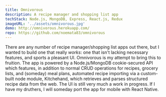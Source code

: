 ```yaml
---
title: Omnivorous
description: A recipe manager and shopping list app
techStack: Node.js, MongoDB, Express, React.js, Redux
imageURL: '../assets/omnivorous.jpg'
demo: http://omnivorous.herokuapp.com/
repo: https://github.com/noemata83/omnivorous
---
```


There are any number of recipe manager/shopping list apps out there, but I wanted to build one that really _works_: one that isn't lacking necessary features, and sports a pleasant UI. Omnivorous is my attempt to bring this to fruition. The app is powered by a Node.js/MongoDB cookie-secured API which features, in addition to normal CRUD operations for recipes, grocery lists, and (someday) meal plans, automated recipe importing via a custom-built node module, Kitchehand, which retrieves and parses structured recipe data from the web. The UI is still very much a work in progress. If I have my druthers, I will someday port the app for mobile with React Native.